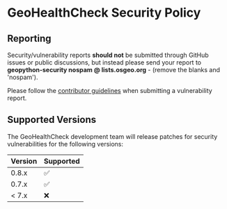 # GeoHealthCheck Security Policy

## Reporting

Security/vulnerability reports **should not** be submitted through GitHub issues or public discussions, but instead please send your report 
to **geopython-security nospam @ lists.osgeo.org** - (remove the blanks and 'nospam').  

Please follow the [contributor guidelines](https://github.com/geopython/GeoHealthCheck/blob/master/CONTRIBUTING.md#submitting-bugs) when submitting a vulnerability report.

## Supported Versions

The GeoHealthCheck development team will release patches for security vulnerabilities for the following versions:

| Version | Supported          |
| ------- | ------------------ |
| 0.8.x   | :white_check_mark: |
| 0.7.x   | :white_check_mark: |
| < 7.x   | :x:                |
